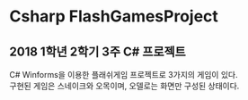# Csharp FlashGamesProject
## 2018 1학년 2학기 3주 C# 프로젝트
C# Winforms을 이용한 플래쉬게임 프로젝트로 3가지의 게임이 있다.<br>
구현된 게임은 스네이크와 오목이며, 오델로는 화면만 구성된 상태이다.<br>
